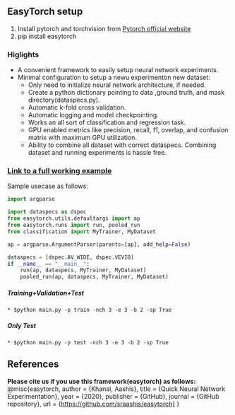 ## EasyTorch setup
1. Install pytorch and torchvision from [Pytorch official website](https://pytorch.org/)
2.  pip install easytorch
### Higlights
* A convenient framework to easily setup neural network experiments.
* Minimal configuration to setup a newu experimenton new dataset:
    * Only need to initialize neural network architecture, if needed.
    * Create a python dictionary pointing to data ,ground truth, and mask directory(dataspecs.py).
    * Automatic k-fold cross validation.
    * Automatic logging and model checkpointing.
    * Works an all sort of classification and regression task.
    * GPU enabled metrics like precision, recall, f1, overlap, and confusion matrix with maximum GPU utilization.
    * Ability to combine all dataset with correct dataspecs. Combining dataset and running experiments is hassle free.

### [Link to a full working example](https://github.com/sraashis/easytorchexample)
Sample usecase as follows:
```python
import argparse

import dataspecs as dspec
from easytorch.utils.defaultargs import ap
from easytorch.runs import run, pooled_run
from classification import MyTrainer, MyDataset

ap = argparse.ArgumentParser(parents=[ap], add_help=False)

dataspecs = [dspec.AV_WIDE, dspec.VEVIO]
if __name__ == "__main__":
    run(ap, dataspecs, MyTrainer, MyDataset)
    pooled_run(ap, dataspecs, MyTrainer, MyDataset)
```

##### **Training+Validation+Test**
    * $python main.py -p train -nch 3 -e 3 -b 2 -sp True
##### **Only Test**
    * $python main.py -p test -nch 3 -e 3 -b 2 -sp True

## References
**Please cite us if you use this framework(easytorch) as follows:**
@misc{easytorch,
  author = {Khanal, Aashis},
  title = {Quick Neural Network Experimentation},
  year = {2020},
  publisher = {GitHub},
  journal = {GitHub repository},
  url = {https://github.com/sraashis/easytorch}
}
    
